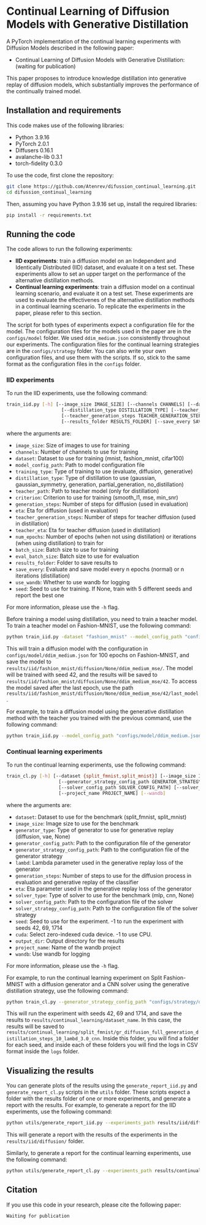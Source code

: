 # Continual Learning of Diffusion Models with Generative Distillation

A PyTorch implementation of the continual learning experiments with Diffusion Models described in the following paper:

- Continual Learning of Diffusion Models with Generative Distillation: (waiting for publication)

This paper proposes to introduce knowledge distillation into generative replay of diffusion models, which substantially improves the performance of the continually trained model.


## Installation and requirements

This code makes use of the following libraries:
- Python 3.9.16
- PyTorch 2.0.1
- Diffusers 0.16.1
- avalanche-lib 0.3.1
- torch-fidelity 0.3.0

To use the code, first clone the repository:

```bash
git clone https://github.com/Atenrev/difussion_continual_learning.git
cd difussion_continual_learning
```

Then, assuming you have Python 3.9.16 set up, install the required libraries:

```bash
pip install -r requirements.txt
```

## Running the code

The code allows to run the following experiments:

- **IID experiments**: train a diffusion model on an Independent and Identically Distributed (IID) dataset, and evaluate it on a test set. These experiments allow to set an upper target on the performance of the alternative distillation methods.
- **Continual learning experiments**: train a diffusion model on a continual learning scenario, and evaluate it on a test set. These experiments are used to evaluate the effectivenes of the alternative distillation methods in a continual learning scenario. To replicate the experiments in the paper, please refer to this section.

The script for both types of experiments expect a configuration file for the model. The configuration files for the models used in the paper are in the ``configs/model`` folder. We used ``ddim_medium.json`` consistently throughout our experiments. The configuration files for the continual learning strategies are in the ``configs/strategy`` folder. You can also write your own configuration files, and use them with the scripts. If so, stick to the same format as the configuration files in the ``configs`` folder. 

### IID experiments

To run the IID experiments, use the following command:

```bash
train_iid.py [-h] [--image_size IMAGE_SIZE] [--channels CHANNELS] [--dataset DATASET] [--model_config_path MODEL_CONFIG_PATH] [--training_type TRAINING_TYPE]
                    [--distillation_type DISTILLATION_TYPE] [--teacher_path TEACHER_PATH] [--criterion CRITERION] [--generation_steps GENERATION_STEPS] [--eta ETA]
                    [--teacher_generation_steps TEACHER_GENERATION_STEPS] [--teacher_eta TEACHER_ETA] [--num_epochs NUM_EPOCHS] [--batch_size BATCH_SIZE] [--eval_batch_size EVAL_BATCH_SIZE]
                    [--results_folder RESULTS_FOLDER] [--save_every SAVE_EVERY] [--use_wandb] [--seed SEED]  
```

where the arguments are:

- ``image_size``: Size of images to use for training
- ``channels``: Number of channels to use for training
- ``dataset``: Dataset to use for training (mnist, fashion_mnist, cifar100)
- ``model_config_path``: Path to model configuration file
- ``training_type``: Type of training to use (evaluate, diffusion, generative)
- ``distillation_type``: Type of distillation to use (gaussian, gaussian_symmetry, generation, partial_generation, no_distillation)
- ``teacher_path``: Path to teacher model (only for distillation)
- ``criterion``: Criterion to use for training (smooth_l1, mse, min_snr)
- ``generation_steps``: Number of steps for diffusion (used in evaluation)
- ``eta``: Eta for diffusion (used in evaluation)
- ``teacher_generation_steps``: Number of steps for teacher diffusion (used in distillation)
- ``teacher_eta``: Eta for teacher diffusion (used in distillation)
- ``num_epochs``: Number of epochs (when not using distillation) or iterations (when using distillation) to train for
- ``batch_size``: Batch size to use for training
- ``eval_batch_size``: Batch size to use for evaluation
- ``results_folder``: Folder to save results to
- ``save_every``: Evaluate and save model every n epochs (normal) or n iterations (distillation)
- ``use_wandb``: Whether to use wandb for logging
- ``seed``: Seed to use for training. If None, train with 5 different seeds and report the best one


For more information, please use the ``-h`` flag.

Before training a model using distillation, you need to train a teacher model. To train a teacher model on Fashion-MNIST, use the following command:

```bash
python train_iid.py -dataset "fashion_mnist" --model_config_path "configs/model/ddim_medium.json" --num_epochs 100 --results_folder "results/iid/" --seed 42
```

This will train a diffusion model with the configuration in ``configs/model/ddim_medium.json`` for 100 epochs on Fashion-MNIST, and save the model to ``results/iid/fashion_mnist/diffusion/None/ddim_medium_mse/``. The model will be trained with seed 42, and the results will be saved to ``results/iid/fashion_mnist/diffusion/None/ddim_medium_mse/42``. To access the model saved after the last epoch, use the path ``results/iid/fashion_mnist/diffusion/None/ddim_medium_mse/42/last_model``.

For example, to train a diffusion model using the generative distillation method with the teacher you trained with the previous command, use the following command:

```bash
python train_iid.py --model_config_path "configs/model/ddim_medium.json" --distillation_type generation --save_every 1000 --num_epochs 20000 --teacher_generation_steps 2 --teacher_eta 0.0 --teacher_path "results/iid/fashion_mnist/diffusion/None/ddim_medium_mse/42/last_model" --results_folder "results/iid/"
```


### Continual learning experiments

To run the continual learning experiments, use the following command:

```bash
train_cl.py [-h] [--dataset {split_fmnist,split_mnist}] [--image_size IMAGE_SIZE] [--generator_type {diffusion,vae,None}] [--generator_config_path GENERATOR_CONFIG_PATH]
                   [--generator_strategy_config_path GENERATOR_STRATEGY_CONFIG_PATH] [--lambd LAMBD] [--generation_steps GENERATION_STEPS] [--eta ETA] [--solver_type {mlp,cnn,None}]
                   [--solver_config_path SOLVER_CONFIG_PATH] [--solver_strategy_config_path SOLVER_STRATEGY_CONFIG_PATH] [--seed SEED] [--cuda CUDA] [--output_dir OUTPUT_DIR]
                   [--project_name PROJECT_NAME] [--wandb]
```

where the arguments are:

- ``dataset``: Dataset to use for the benchmark (split_fmnist, split_mnist)
- ``image_size``: Image size to use for the benchmark
- ``generator_type``: Type of generator to use for generative replay (diffusion, vae, None)
- ``generator_config_path``: Path to the configuration file of the generator
- ``generator_strategy_config_path``: Path to the configuration file of the generator strategy
- ``lambd``: Lambda parameter used in the generative replay loss of the generator
- ``generation_steps``: Number of steps to use for the diffusion process in evaluation and generative replay of the classifier
- ``eta``: Eta parameter used in the generative replay loss of the generator
- ``solver_type``: Type of solver to use for the benchmark (mlp, cnn, None)
- ``solver_config_path``: Path to the configuration file of the solver
- ``solver_strategy_config_path``: Path to the configuration file of the solver strategy
- ``seed``: Seed to use for the experiment. -1 to run the experiment with seeds 42, 69, 1714
- ``cuda``: Select zero-indexed cuda device. -1 to use CPU.
- ``output_dir``: Output directory for the results
- ``project_name``: Name of the wandb project
- ``wandb``: Use wandb for logging

For more information, please use the ``-h`` flag.

For example, to run the continual learning experiment on Split Fashion-MNIST with a diffusion generator and a CNN solver using the generative distillation strategy, use the following command:

```bash
python train_cl.py --generator_strategy_config_path "configs/strategy/diffusion_full_gen_distill.json" --generation_steps 10 --lambd 3.0 --seed -1 --output_dir results/continual_learning/ --solver_strategy_config_path "configs/strategy/cnn_w_diffusion.json"
```

This will run the experiment with seeds 42, 69 and 1714, and save the results to ``results/continual_learning/dataset_name``. In this case, the results will be saved to ``results/continual_learning/split_fmnist/gr_diffusion_full_generation_distillation_steps_10_lambd_3.0_cnn``. Inside this folder, you will find a folder for each seed, and inside each of these folders you will find the logs in CSV format inside the ``logs`` folder.


## Visualizing the results

You can generate plots of the results using the ``generate_report_iid.py`` and ``generate_report_cl.py`` scripts in the ``utils`` folder. These scripts expect a folder with the results folder of one or more experiments, and generate a report with the results. For example, to generate a report for the IID experiments, use the following command:

```bash
python utils/generate_report_iid.py --experiments_path results/iid/diffusion/
```

This will generate a report with the results of the experiments in the ``results/iid/diffusion/`` folder. 

Similarly, to generate a report for the continual learning experiments, use the following command:

```bash
python utils/generate_report_cl.py --experiments_path results/continual_learning/split_fmnist/
```


## Citation

If you use this code in your research, please cite the following paper:

```
Waiting for publication
```